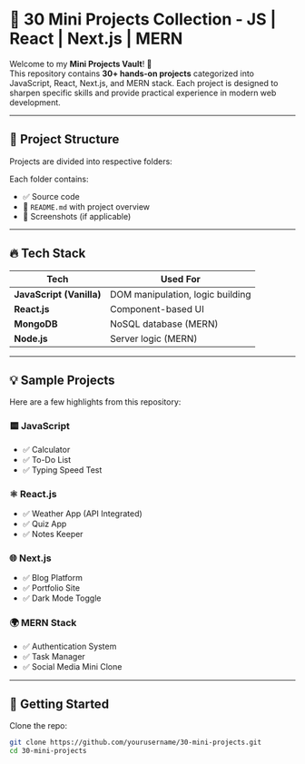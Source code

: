 # 🚀 30 Mini Projects Collection - JS | React | Next.js | MERN

Welcome to my **Mini Projects Vault**! 🎯  
This repository contains **30+ hands-on projects** categorized into JavaScript, React, Next.js, and MERN stack. Each project is designed to sharpen specific skills and provide practical experience in modern web development.

---

## 📁 Project Structure

Projects are divided into respective folders:


Each folder contains:
- ✅ Source code
- 📄 `README.md` with project overview
- 📸 Screenshots (if applicable)

---

## 🔥 Tech Stack

| Tech        | Used For                      |
|-------------|-------------------------------|
| **JavaScript (Vanilla)** | DOM manipulation, logic building |
| **React.js**   | Component-based UI            |
| **MongoDB**    | NoSQL database (MERN)         |
| **Node.js**    | Server logic (MERN)           |

---

## 💡 Sample Projects

Here are a few highlights from this repository:

### 🟨 JavaScript
- ✅ Calculator
- ✅ To-Do List
- ✅ Typing Speed Test

### ⚛️ React.js
- ✅ Weather App (API Integrated)
- ✅ Quiz App
- ✅ Notes Keeper

### 🌐 Next.js
- ✅ Blog Platform
- ✅ Portfolio Site
- ✅ Dark Mode Toggle

### 🌍 MERN Stack
- ✅ Authentication System
- ✅ Task Manager
- ✅ Social Media Mini Clone

---

## 🚀 Getting Started

Clone the repo:
```bash
git clone https://github.com/yourusername/30-mini-projects.git
cd 30-mini-projects
